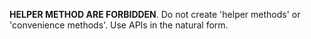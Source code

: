 
**HELPER METHOD ARE FORBIDDEN**.
Do not create 'helper methods' or 'convenience methods'. Use APIs in the natural form.

